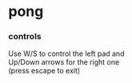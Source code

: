 # pong
### controls
Use W/S to control the left pad and  
Up/Down arrows for the right one  
(press escape to exit) 
